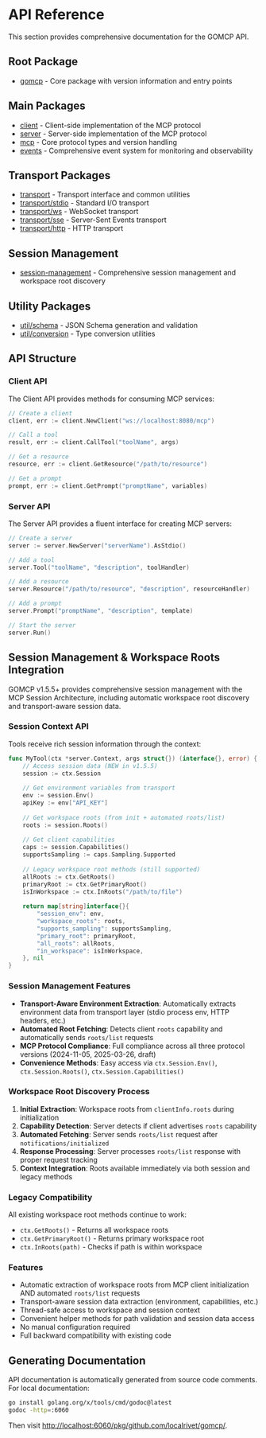 # API Reference

This section provides comprehensive documentation for the GOMCP API.

## Root Package

- [gomcp](gomcp.md) - Core package with version information and entry points

## Main Packages

- [client](client.md) - Client-side implementation of the MCP protocol
- [server](server.md) - Server-side implementation of the MCP protocol
- [mcp](mcp.md) - Core protocol types and version handling
- [events](events.md) - Comprehensive event system for monitoring and observability

## Transport Packages

- [transport](transport.md) - Transport interface and common utilities
- [transport/stdio](transport-stdio.md) - Standard I/O transport
- [transport/ws](transport-ws.md) - WebSocket transport
- [transport/sse](transport-sse.md) - Server-Sent Events transport
- [transport/http](transport-http.md) - HTTP transport

## Session Management

- [session-management](session-management.md) - Comprehensive session management and workspace root discovery

## Utility Packages

- [util/schema](util-schema.md) - JSON Schema generation and validation
- [util/conversion](util-conversion.md) - Type conversion utilities

## API Structure

### Client API

The Client API provides methods for consuming MCP services:

```go
// Create a client
client, err := client.NewClient("ws://localhost:8080/mcp")

// Call a tool
result, err := client.CallTool("toolName", args)

// Get a resource
resource, err := client.GetResource("/path/to/resource")

// Get a prompt
prompt, err := client.GetPrompt("promptName", variables)
```

### Server API

The Server API provides a fluent interface for creating MCP servers:

```go
// Create a server
server := server.NewServer("serverName").AsStdio()

// Add a tool
server.Tool("toolName", "description", toolHandler)

// Add a resource
server.Resource("/path/to/resource", "description", resourceHandler)

// Add a prompt
server.Prompt("promptName", "description", template)

// Start the server
server.Run()
```

## Session Management & Workspace Roots Integration

GOMCP v1.5.5+ provides comprehensive session management with the MCP Session Architecture, including automatic workspace root discovery and transport-aware session data.

### Session Context API

Tools receive rich session information through the context:

```go
func MyTool(ctx *server.Context, args struct{}) (interface{}, error) {
    // Access session data (NEW in v1.5.5)
    session := ctx.Session
    
    // Get environment variables from transport
    env := session.Env()
    apiKey := env["API_KEY"]
    
    // Get workspace roots (from init + automated roots/list)
    roots := session.Roots()
    
    // Get client capabilities
    caps := session.Capabilities()
    supportsSampling := caps.Sampling.Supported
    
    // Legacy workspace root methods (still supported)
    allRoots := ctx.GetRoots()
    primaryRoot := ctx.GetPrimaryRoot()
    isInWorkspace := ctx.InRoots("/path/to/file")
    
    return map[string]interface{}{
        "session_env": env,
        "workspace_roots": roots,
        "supports_sampling": supportsSampling,
        "primary_root": primaryRoot,
        "all_roots": allRoots,
        "in_workspace": isInWorkspace,
    }, nil
}
```

### Session Management Features

- **Transport-Aware Environment Extraction**: Automatically extracts environment data from transport layer (stdio process env, HTTP headers, etc.)
- **Automated Root Fetching**: Detects client `roots` capability and automatically sends `roots/list` requests
- **MCP Protocol Compliance**: Full compliance across all three protocol versions (2024-11-05, 2025-03-26, draft)
- **Convenience Methods**: Easy access via `ctx.Session.Env()`, `ctx.Session.Roots()`, `ctx.Session.Capabilities()`

### Workspace Root Discovery Process

1. **Initial Extraction**: Workspace roots from `clientInfo.roots` during initialization
2. **Capability Detection**: Server detects if client advertises `roots` capability
3. **Automated Fetching**: Server sends `roots/list` request after `notifications/initialized`
4. **Response Processing**: Server processes `roots/list` response with proper request tracking
5. **Context Integration**: Roots available immediately via both session and legacy methods

### Legacy Compatibility

All existing workspace root methods continue to work:
- `ctx.GetRoots()` - Returns all workspace roots
- `ctx.GetPrimaryRoot()` - Returns primary workspace root  
- `ctx.InRoots(path)` - Checks if path is within workspace

### Features

- Automatic extraction of workspace roots from MCP client initialization AND automated `roots/list` requests
- Transport-aware session data extraction (environment, capabilities, etc.)
- Thread-safe access to workspace and session context
- Convenient helper methods for path validation and session data access
- No manual configuration required
- Full backward compatibility with existing code

## Generating Documentation

API documentation is automatically generated from source code comments. For local documentation:

```bash
go install golang.org/x/tools/cmd/godoc@latest
godoc -http=:6060
```

Then visit [http://localhost:6060/pkg/github.com/localrivet/gomcp/](http://localhost:6060/pkg/github.com/localrivet/gomcp/).
